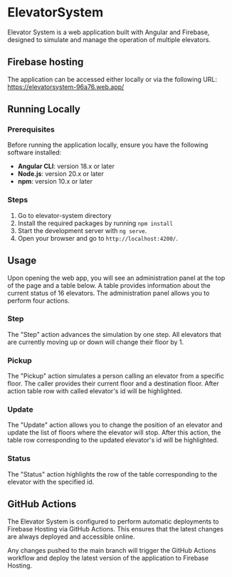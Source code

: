 # ElevatorSystem

Elevator System is a web application built with Angular and Firebase,
designed to simulate and manage the operation of multiple elevators.

## Firebase hosting

The application can be accessed either locally or via the following URL:
https://elevatorsystem-96a76.web.app/

## Running Locally

### Prerequisites

Before running the application locally, ensure you have the following software installed:

- **Angular CLI**: version 18.x or later
- **Node.js**: version 20.x or later
- **npm**: version 10.x or later

### Steps
1) Go to elevator-system directory
2) Install the required packages by running `npm install`
3) Start the development server with `ng serve`.
4) Open your browser and go to `http://localhost:4200/`.

## Usage

Upon opening the web app, you will see an administration panel at the top of the page
and a table below. A table provides information about the current status of 16 elevators.
The administration panel allows you to perform four actions.

### Step

The "Step" action advances the simulation by one step.
All elevators that are currently moving up or down will change their floor by 1.

### Pickup

The "Pickup" action simulates a person calling an elevator from a specific floor.
The caller provides their current floor and a destination floor.
After action table row with called elevator's id will be highlighted.

### Update

The "Update" action allows you to change the position of an elevator
and update the list of floors where the elevator will stop.
After this action, the table row corresponding to the updated elevator's id will be highlighted.

### Status

The "Status" action highlights the row of the table corresponding to the elevator with the specified id.

## GitHub Actions

The Elevator System is configured to perform automatic deployments to Firebase Hosting via GitHub Actions.
This ensures that the latest changes are always deployed and accessible online.

Any changes pushed to the main branch will trigger the GitHub Actions workflow and deploy the latest version of the application to Firebase Hosting.
